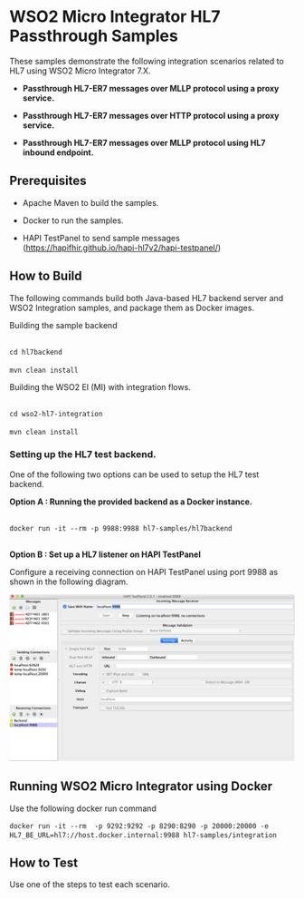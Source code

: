# WSO2 Micro Integrator HL7 Passthrough Samples 

These samples demonstrate the following integration scenarios related to HL7 using WSO2 Micro Integrator 7.X. 

* **Passthrough HL7-ER7 messages over MLLP protocol using a proxy service.**

* **Passthrough HL7-ER7 messages over HTTP protocol using a proxy service.** 

* **Passthrough HL7-ER7 messages over MLLP protocol using HL7 inbound endpoint.**  



## Prerequisites

* Apache Maven to build the samples. 

* Docker to run the samples.

* HAPI TestPanel to send sample messages  
(https://hapifhir.github.io/hapi-hl7v2/hapi-testpanel/)  



## How to Build

The following commands build both Java-based HL7 backend server and WSO2 Integration samples, and package them as Docker images.  


Building the sample backend
```

cd hl7backend

mvn clean install

```


Building the WSO2 EI (MI) with integration flows. 

```

cd wso2-hl7-integration

mvn clean install

```

### Setting up the HL7 test backend.  


One of the following two options can be used to setup the HL7 test backend. 


**Option A : Running the provided backend as a Docker instance.** 


```

docker run -it --rm -p 9988:9988 hl7-samples/hl7backend


```
  
  
**Option B : Set up a HL7 listener on HAPI TestPanel**  



Configure a receiving connection on HAPI TestPanel using port 9988 as shown in the following diagram.  


![Configure a receiving connection on HAPI TestPanel](docs/images/1.png "Configure a receiving connection on HAPI TestPanel")

  
  
##  Running WSO2 Micro Integrator using Docker

Use the following docker run command

```
docker run -it --rm  -p 9292:9292 -p 8290:8290 -p 20000:20000 -e HL7_BE_URL=hl7://host.docker.internal:9988 hl7-samples/integration
```


## How to Test

Use one of the steps to test each scenario. 


